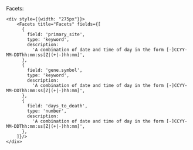 Facets:

    <div style={{width: "275px"}}>
        <Facets title="Facets" fields={[
          {
            field: 'primary_site',
            type: 'keyword',
            description:
              'A combination of date and time of day in the form [-]CCYY-MM-DDThh:mm:ss[Z|(+|-)hh:mm]',
          },
          {
            field: 'gene.symbol',
            type: 'keyword',
            description:
              'A combination of date and time of day in the form [-]CCYY-MM-DDThh:mm:ss[Z|(+|-)hh:mm]',
          },
          {
            field: 'days_to_death',
            type: 'number',
            description:
              'A combination of date and time of day in the form [-]CCYY-MM-DDThh:mm:ss[Z|(+|-)hh:mm]',
          },
        ]}/>
    </div>
